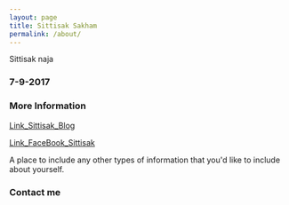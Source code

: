 ```yaml
---
layout: page
title: Sittisak Sakham
permalink: /about/
---
```


Sittisak naja

### 7-9-2017

### More Information

[Link_Sittisak_Blog](https://sittisak8844.github.io)

[Link_FaceBook_Sittisak](https://www.facebook.com/sittisak.sakham)

A place to include any other types of information that you'd like to include about yourself.

### Contact me
